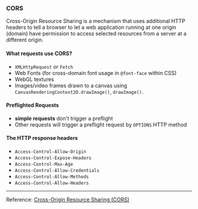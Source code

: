 ### CORS
Cross-Origin Resource Sharing is a mechanism that uses additional HTTP headers to tell a browser to let a web application running at one origin (domain) have permission to access selected resources from a server at a different origin.

#### What requests use CORS?
- `XMLHttpRequest` or `Fetch`
- Web Fonts (for cross-domain font usage in `@font-face` within CSS)
- WebGL textures
- Images/video frames drawn to a canvas using `CanvasRenderingContext2D.drawImage()`, `drawImage()`.

#### Preflighted Requests
- **simple requests** don't trigger a preflight
- Other requests will trigger a preflight request by `OPTIONS` HTTP method

#### The HTTP response headers
- `Access-Control-Allow-Origin`
- `Access-Control-Expose-Headers`
- `Access-Control-Max-Age`
- `Access-Control-Allow-Credentials`
- `Access-Control-Allow-Methods`
- `Access-Control-Allow-Headers`

---
Reference:
[Cross-Origin Resource Sharing (CORS)](https://developer.mozilla.org/en-US/docs/Web/HTTP/CORS)